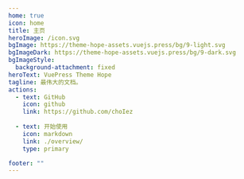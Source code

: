 ```yaml
---
home: true
icon: home
title: 主页
heroImage: /icon.svg
bgImage: https://theme-hope-assets.vuejs.press/bg/9-light.svg
bgImageDark: https://theme-hope-assets.vuejs.press/bg/9-dark.svg
bgImageStyle:
  background-attachment: fixed
heroText: VuePress Theme Hope
tagline: 最伟大的文档。
actions:
  - text: GitHub
    icon: github
    link: https://github.com/choIez
  
  - text: 开始使用
    icon: markdown
    link: ./overview/
    type: primary

footer: ""
---
```

